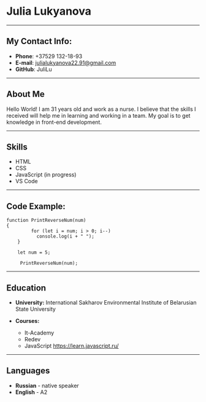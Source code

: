 Julia Lukyanova
================
_______________

My Contact Info:
---------------
+ **Phone**: +37529 132-18-93
+ **E-mail**: julialukyanova22.91@gmail.com
+ **GitHub**: JuliLu

______________________
About Me
--------
Hello World!
I am 31 years old and work as a nurse.  I believe that the skills I received will help me in learning and working in a team. My goal is to get knowledge in front-end development.



______________________
Skills
------
+ HTML
+ CSS
+ JavaScript (in progress)
+ VS Code
_______________________

Code Example:
-------------

```
function PrintReverseNum(num)
{
         for (let i = num; i > 0; i--)
           console.log(i + " ");
    }
 
    let num = 5;
  
     PrintReverseNum(num);

```
_________
Education
----------
+ **University:** International Sakharov Environmental Institute of Belarusian State University
  
+ **Courses:**
    +    It-Academy 
    +    Redev 
    +    JavaScript https://learn.javascript.ru/

__________________________

Languages
-------
+ **Russian** - native speaker
+ **English** - A2
